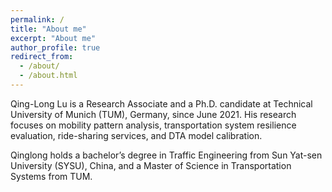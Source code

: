 ```yaml
---
permalink: /
title: "About me"
excerpt: "About me"
author_profile: true
redirect_from: 
  - /about/
  - /about.html
---
```


Qing-Long Lu is a Research Associate and a Ph.D. candidate at Technical University of Munich (TUM), Germany, since June 2021. His research focuses on mobility pattern analysis, transportation system resilience evaluation, ride-sharing services, and DTA model calibration.

Qinglong holds a bachelor’s degree in Traffic Engineering from Sun Yat-sen University (SYSU), China, and a Master of Science in Transportation Systems from TUM.
